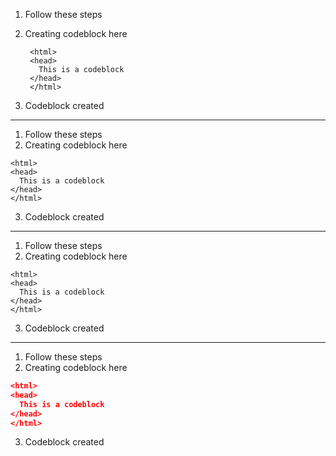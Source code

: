 1. Follow these steps
2. Creating codeblock here

        <html>
        <head>
          This is a codeblock
        </head>
        </html>

3. Codeblock created

*****************************************************************************

1. Follow these steps
2. Creating codeblock here

```
<html>
<head>
  This is a codeblock
</head>
</html>
```

3. Codeblock created

******************************************************************************

1. Follow these steps
2. Creating codeblock here

~~~
<html>
<head>
  This is a codeblock
</head>
</html>
~~~

3. Codeblock created

*************************************************************************

1. Follow these steps
2. Creating codeblock here

```json
<html>
<head>
  This is a codeblock
</head>
</html>
```

3. Codeblock created

